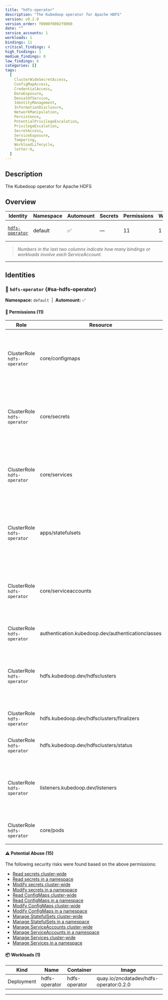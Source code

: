 ```yaml
---
title: "hdfs-operator"
description: "The Kubedoop operator for Apache HDFS"
version: v0.2.0
version_order: f0000f0002f0000
date: ""
service_accounts: 1
workloads: 1
bindings: 11
critical_findings: 4
high_findings: 1
medium_findings: 0
low_findings: 6
categories: []
tags:
  [
    ClusterWideSecretAccess,
    ConfigMapAccess,
    CredentialAccess,
    DataExposure,
    DenialOfService,
    IdentityManagement,
    InformationDisclosure,
    NetworkManipulation,
    Persistence,
    PotentialPrivilegeEscalation,
    PrivilegeEscalation,
    SecretAccess,
    ServiceExposure,
    Tampering,
    WorkloadLifecycle,
    letter-H,
  ]
---
```


## Description

The Kubedoop operator for Apache HDFS

## Overview

| Identity                             | Namespace | Automount | Secrets | Permissions | Workloads | Risk                    |
| ------------------------------------ | --------- | --------- | ------- | ----------- | --------- | ----------------------- |
| [`hdfs-operator`](#sa-hdfs-operator) | default   | ✅        | —       | 11          | 1         | {{< risk "Critical" >}} |

> _Numbers in the last two columns indicate how many bindings or workloads involve each ServiceAccount._

---

## Identities

### 🤖 `hdfs-operator` {#sa-hdfs-operator}

**Namespace:** `default`  |  **Automount:** ✅

#### 🔑 Permissions (11)

| Role                        | Resource                                          | Verbs                                                 | Risk                  | Tags                                                                                                                                                                    |
| --------------------------- | ------------------------------------------------- | ----------------------------------------------------- | --------------------- | ----------------------------------------------------------------------------------------------------------------------------------------------------------------------- |
| ClusterRole `hdfs-operator` | core/configmaps                                   | create · delete · get · list · patch · update · watch | {{< risk Critical >}} | {{< tag "ConfigMapAccess" >}} {{< tag "DataExposure" >}} {{< tag "InformationDisclosure" >}} {{< tag "PotentialPrivilegeEscalation" >}} {{< tag "Tampering" >}}         |
| ClusterRole `hdfs-operator` | core/secrets                                      | create · delete · get · list · patch · update · watch | {{< risk Critical >}} | {{< tag "ClusterWideSecretAccess" >}} {{< tag "CredentialAccess" >}} {{< tag "DataExposure" >}} {{< tag "InformationDisclosure" >}} {{< tag "Persistence" >}} (+4 more) |
| ClusterRole `hdfs-operator` | core/services                                     | create · delete · get · list · patch · update · watch | {{< risk Critical >}} | {{< tag "DenialOfService" >}} {{< tag "NetworkManipulation" >}} {{< tag "ServiceExposure" >}} {{< tag "Tampering" >}}                                                   |
| ClusterRole `hdfs-operator` | apps/statefulsets                                 | create · delete · get · list · patch · update · watch | {{< risk Critical >}} | {{< tag "Persistence" >}} {{< tag "PotentialPrivilegeEscalation" >}} {{< tag "PrivilegeEscalation" >}} {{< tag "Tampering" >}} {{< tag "WorkloadLifecycle" >}}          |
| ClusterRole `hdfs-operator` | core/serviceaccounts                              | create · delete · get · list · patch · update · watch | {{< risk High >}}     | {{< tag "IdentityManagement" >}} {{< tag "PotentialPrivilegeEscalation" >}} {{< tag "Tampering" >}}                                                                     |
| ClusterRole `hdfs-operator` | authentication.kubedoop.dev/authenticationclasses | get · list · watch                                    | {{< risk Low >}}      |                                                                                                                                                                         |
| ClusterRole `hdfs-operator` | hdfs.kubedoop.dev/hdfsclusters                    | create · delete · get · list · patch · update · watch | {{< risk Low >}}      |                                                                                                                                                                         |
| ClusterRole `hdfs-operator` | hdfs.kubedoop.dev/hdfsclusters/finalizers         | update                                                | {{< risk Low >}}      |                                                                                                                                                                         |
| ClusterRole `hdfs-operator` | hdfs.kubedoop.dev/hdfsclusters/status             | get · patch · update                                  | {{< risk Low >}}      |                                                                                                                                                                         |
| ClusterRole `hdfs-operator` | listeners.kubedoop.dev/listeners                  | create · delete · get · list · patch · update · watch | {{< risk Low >}}      |                                                                                                                                                                         |
| ClusterRole `hdfs-operator` | core/pods                                         | get · list · watch                                    | {{< risk Low >}}      |                                                                                                                                                                         |

#### ⚠️ Potential Abuse (15)

The following security risks were found based on the above permissions:

- [Read secrets cluster-wide](/rules/1010)
- [Read secrets in a namespace](/rules/1011)
- [Modify secrets cluster-wide](/rules/1012)
- [Modify secrets in a namespace](/rules/1013)
- [Read ConfigMaps cluster-wide](/rules/1022)
- [Read ConfigMaps in a namespace](/rules/1023)
- [Modify ConfigMaps cluster-wide](/rules/1024)
- [Modify ConfigMaps in a namespace](/rules/1025)
- [Manage StatefulSets cluster-wide](/rules/1037)
- [Manage StatefulSets in a namespace](/rules/1038)
- [Manage ServiceAccounts cluster-wide](/rules/1067)
- [Manage ServiceAccounts in a namespace](/rules/1068)
- [Manage Services cluster-wide](/rules/1075)
- [Manage Services in a namespace](/rules/1076)

#### 📦 Workloads (1)

| Kind       | Name          | Container     | Image                                  |
| ---------- | ------------- | ------------- | -------------------------------------- |
| Deployment | hdfs-operator | hdfs-operator | quay.io/zncdatadev/hdfs-operator:0.2.0 |

---

